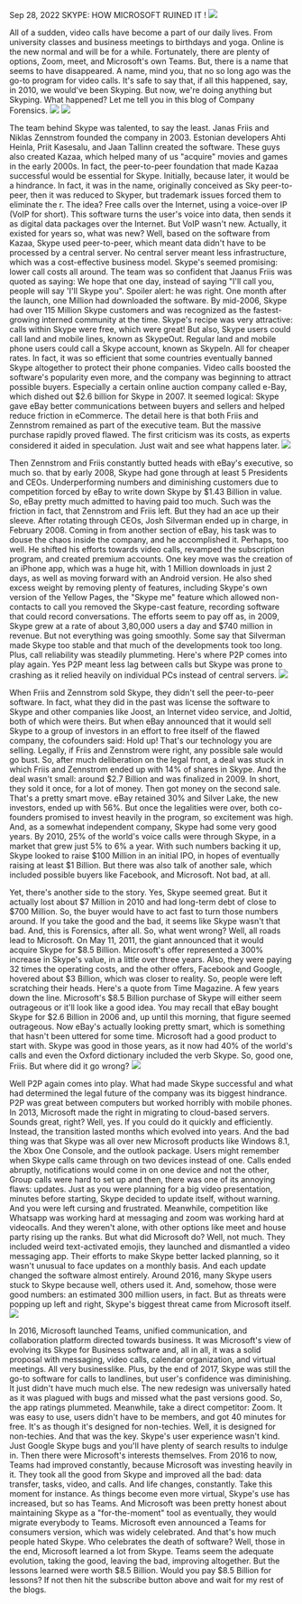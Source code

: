 
Sep 28, 2022
SKYPE: HOW MICROSOFT RUINED IT !
![](image1.png)

All of a sudden, video calls have become a part of our daily lives. From university classes and business meetings to birthdays and yoga. Online is the new normal and will be for a while. Fortunately, there are plenty of options, Zoom, meet, and Microsoft's own Teams. But, there is a name that seems to have disappeared. A name, mind you, that no so long ago was the go-to program for video calls. It's safe to say that, if all this happened, say, in 2010, we would've been Skyping. But now, we're doing anything but Skyping. What happened? Let me tell you in this blog of Company Forensics. 
![](image2.png)
![](image3.png)



The team behind Skype was talented, to say the least. Janas Friis and Niklas Zennstrom founded the company in 2003. Estonian developers Ahti Heinla, Priit Kasesalu, and Jaan Tallinn created the software. These guys also created Kazaa, which helped many of us "acquire" movies and games in the early 2000s. In fact, the peer-to-peer foundation that made Kazaa successful would be essential for Skype. Initially, because later, it would be a hindrance. In fact, it was in the name, originally conceived as Sky peer-to-peer, then it was reduced to Skyper, but trademark issues forced them to eliminate the r. The idea? Free calls over the Internet, using a voice-over IP (VoIP for short). This software turns the user's voice into data, then sends it as digital data packages over the Internet. But VoIP wasn't new. Actually, it existed for years so, what was new? Well, based on the software from Kazaa, Skype used peer-to-peer, which meant data didn't have to be processed by a central server. No central server meant less infrastructure, which was a cost-effective business model. Skype's seemed promising: lower call costs all around. The team was so confident that Jaanus Friis was quoted as saying: We hope that one day, instead of saying "I'll call you, people will say 'I'll Skype you". Spoiler alert: he was right. One month after the launch, one Million had downloaded the software. By mid-2006, Skype had over 115 Million Skype customers and was recognized as the fastest-growing interned community at the time. Skype's recipe was very attractive: calls within Skype were free, which were great! But also, Skype users could call land and mobile lines, known as SkypeOut. Regular land and mobile phone users could call a Skype account, known as SkypeIn. All for cheaper rates. In fact, it was so efficient that some countries eventually banned Skype altogether to protect their phone companies. Video calls boosted the software's popularity even more, and the company was beginning to attract possible buyers. Especially a certain online auction company called e-Bay, which dished out $2.6 billion for Skype in 2007. It seemed logical: Skype gave eBay better communications between buyers and sellers and helped reduce friction in eCommerce. The detail here is that both Friis and Zennstrom remained as part of the executive team. But the massive purchase rapidly proved flawed. The first criticism was its costs, as experts considered it aided in speculation. Just wait and see what happens later. 
![](image4.png)


Then Zennstrom and Friis constantly butted heads with eBay's executive, so much so. that by early 2008, Skype had gone through at least 5 Presidents and CEOs. Underperforming numbers and diminishing customers due to competition forced by eBay to write down Skype by $1.43 Billion in value. So, eBay pretty much admitted to having paid too much. Such was the friction in fact, that Zennstrom and Friis left. But they had an ace up their sleeve. After rotating through CEOs, Josh Silverman ended up in charge, in February 2008. Coming in from another section of eBay, his task was to douse the chaos inside the company, and he accomplished it. Perhaps, too well. He shifted his efforts towards video calls, revamped the subscription program, and created premium accounts. One key move was the creation of an iPhone app, which was a huge hit, with 1 Million downloads in just 2 days, as well as moving forward with an Android version. He also shed excess weight by removing plenty of features, including Skype's own version of the Yellow Pages, the "Skype me" feature which allowed non-contacts to call you removed the Skype-cast feature, recording software that could record conversations. The efforts seem to pay off as, in 2009, Skype grew at a rate of about 3,80,000 users a day and $740 million in revenue. But not everything was going smoothly. Some say that Silverman made Skype too stable and that much of the developments took too long. Plus, call reliability was steadily plummeting. Here's where P2P comes into play again. Yes P2P meant less lag between calls but Skype was prone to crashing as it relied heavily on individual PCs instead of central servers. 
![](image5.png)

When Friis and Zennstrom sold Skype, they didn't sell the peer-to-peer software. In fact, what they did in the past was license the software to Skype and other companies like Joost, an Internet video service, and Joltid, both of which were theirs. But when eBay announced that it would sell Skype to a group of investors in an effort to free itself of the flawed company, the cofounders said: Hold up! That's our technology you are selling. Legally, if Friis and Zennstrom were right, any possible sale would go bust. So, after much deliberation on the legal front, a deal was stuck in which Friis and Zennstrom ended up with 14% of shares in Skype. And the deal wasn't small: around $2.7 Billion and was finalized in 2009. In short, they sold it once, for a lot of money. Then got money on the second sale. That's a pretty smart move. eBay retained 30% and Silver Lake, the new investors, ended up with 56%. But once the legalities were over, both co-founders promised to invest heavily in the program, so excitement was high. And, as a somewhat independent company, Skype had some very good years. By 2010, 25% of the world's voice calls were through Skype, in a market that grew just 5% to 6% a year. With such numbers backing it up, Skype looked to raise $100 Million in an initial IPO, in hopes of eventually raising at least $1 Billion. But there was also talk of another sale, which included possible buyers like Facebook, and Microsoft. Not bad, at all. 


   

Yet, there's another side to the story. Yes, Skype seemed great. But it actually lost about $7 Million in 2010 and had long-term debt of close to $700 Million. So, the buyer would have to act fast to turn those numbers around. If you take the good and the bad, it seems like Skype wasn't that bad. And, this is Forensics, after all. So, what went wrong? Well, all roads lead to Microsoft. On May 11, 2011, the giant announced that it would acquire Skype for $8.5 Billion. Microsoft's offer represented a 300% increase in Skype's value, in a little over three years. Also, they were paying 32 times the operating costs, and the other offers, Facebook and Google, hovered about $3 Billion, which was closer to reality. So, people were left scratching their heads. Here's a quote from Time Magazine. A few years down the line. Microsoft's $8.5 Billion purchase of Skype will either seem outrageous or it'll look like a good idea. You may recall that eBay bought Skype for $2.6 Billion in 2006 and, up until this morning, that figure seemed outrageous. Now eBay's actually looking pretty smart, which is something that hasn't been uttered for some time. Microsoft had a good product to start with. Skype was good in those years, as it now had 40% of the world's calls and even the Oxford dictionary included the verb Skype. So, good one, Friis. But where did it go wrong? 
![](image6.png)


Well P2P again comes into play. What had made Skype successful and what had determined the legal future of the company was its biggest hindrance. P2P was great between computers but worked horribly with mobile phones. In 2013, Microsoft made the right in migrating to cloud-based servers. Sounds great, right? Well, yes. If you could do it quickly and efficiently. Instead, the transition lasted months which evolved into years. And the bad thing was that Skype was all over new Microsoft products like Windows 8.1, the Xbox One Console, and the outlook package. Users might remember when Skype calls came through on two devices instead of one. Calls ended abruptly, notifications would come in on one device and not the other, Group calls were hard to set up and then, there was one of its annoying flaws: updates. Just as you were planning for a big video presentation, minutes before starting, Skype decided to update itself, without warning. And you were left cursing and frustrated. Meanwhile, competition like Whatsapp was working hard at messaging and zoom was working hard at videocalls. And they weren't alone, with other options like meet and house party rising up the ranks. But what did Microsoft do? Well, not much. They included weird text-activated emojis, they launched and dismantled a video messaging app. Their efforts to make Skype better lacked planning, so it wasn't unusual to face updates on a monthly basis. And each update changed the software almost entirely. Around 2016, many Skype users stuck to Skype because well, others used it. And, somehow, those were good numbers: an estimated 300 million users, in fact. But as threats were popping up left and right, Skype's biggest threat came from Microsoft itself. 
![](image7.png)

In 2016, Microsoft launched Teams, unified communication, and collaboration platform directed towards business. It was Microsoft's view of evolving its Skype for Business software and, all in all, it was a solid proposal with messaging, video calls, calendar organization, and virtual meetings. All very businesslike. Plus, by the end of 2017, Skype was still the go-to software for calls to landlines, but user's confidence was diminishing. It just didn't have much much else. The new redesign was universally hated as it was plagued with bugs and missed what the past versions good. So, the app ratings plummeted. Meanwhile, take a direct competitor: Zoom. It was easy to use, users didn't have to be members, and got 40 minutes for free. It's as though it's designed for non-techies. Well, it is designed for non-techies. And that was the key. Skype's user experience wasn't kind. Just Google Skype bugs and you'll have plenty of search results to indulge in. Then there were Microsoft's interests themselves. From 2016 to now, Teams had improved constantly, because Microsoft was investing heavily in it. They took all the good from Skype and improved all the bad: data transfer, tasks, video, and calls. And life changes, constantly. Take this moment for instance. As things become even more virtual, Skype's use has increased, but so has Teams. And Microsoft was been pretty honest about maintaining Skype as a "for-the-moment" tool as eventually, they would migrate everybody to Teams. Microsoft even announced a Teams for consumers version, which was widely celebrated. And that's how much people hated Skype. Who celebrates the death of software? Well, those in the end, Microsoft learned a lot from Skype. Teams seem the adequate evolution, taking the good, leaving the bad, improving altogether. But the lessons learned were worth $8.5 Billion. Would you pay $8.5 Billion for lessons? If not then hit the subscribe button above and wait for my rest of the blogs.  